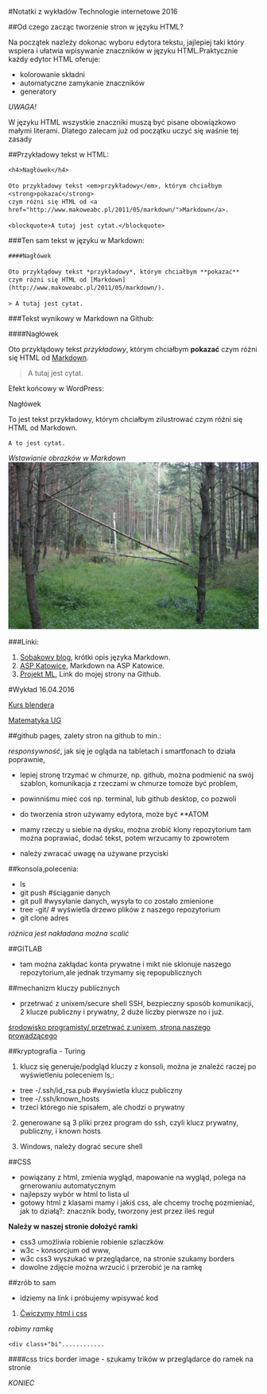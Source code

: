 #Notatki z wykładów Technologie internetowe 2016

##Od czego zacząc tworzenie stron w języku HTML?

Na początek nazleży dokonac wyboru edytora tekstu, jajlepiej taki który wspiera i ułatwia wpisywanie znaczników w języku HTML.Praktycznie każdy edytor HTML oferuje:
* kolorowanie składni
* automatyczne zamykanie znaczników
* generatory

*UWAGA!*
>
W języku HTML wszystkie znaczniki muszą być pisane obowiązkowo małymi literami. Dlatego zalecam już od początku uczyć się waśnie tej zasady 
>








##Przykładowy tekst w HTML:

```
<h4>Nagłówek</h4>

Oto przykładowy tekst <em>przykładowy</em>, którym chciałbym <strong>pokazać</strong> 
czym różni się HTML od <a href="http://www.makoweabc.pl/2011/05/markdown/">Markdown</a>.

<blockquote>A tutaj jest cytat.</blockquote>
```

###Ten sam tekst w języku w Markdown:
```
####Nagłówek

Oto przykłądowy tekst *przykładowy*, którym chciałbym **pokazać** 
czym różni się HTML od [Markdown](http://www.makoweabc.pl/2011/05/markdown/).

> A tutaj jest cytat.
```
###Tekst wynikowy w Markdown na Github:

####Nagłówek

Oto przykłądowy tekst *przykładowy*, którym chciałbym **pokazać** czym różni się HTML od [Markdown](http://www.makoweabc.pl/2011/05/markdown/).

> A tutaj jest cytat.


Efekt końcowy  w WordPress:

Nagłówek

To jest tekst przykładowy, którym chciałbym zilustrować czym różni się HTML od Markdown.

    A to jest cytat.

*Wstawianie obrazków w Markdown*
![Zdjęcie lasu](las.JPG) 

###Linki:
1. [Sobakowy blog](http://sobak.pl/blog/markdown-czyli-wygodne-formatowanie-tekstu/), krótki opis języka Markdown. 
2. [ASP Katowice](http://www.asp.katowice.pl/zobacz/markdown#lists), Markdown na ASP Katowice. 
3. [Projekt ML]( http://lewand16.github.io/TI2016), Link do mojej strony na Github.


#Wykład 16.04.2016

[Kurs blendera](http://polskikursblendera.pl/)

[Matematyka UG](https://math.ug.edu.pl/)

##github pages, zalety stron na github to min.:

*responsywność*, jak się je ogląda na tabletach i smartfonach to działa poprawnie,

- lepiej stronę trzymać w chmurze, np. github, można podmienić na swój szablon, komunikacja z rzeczami w chmurze tomoże być problem,

- powinniśmu mieć coś np. terminal, lub github desktop, co pozwoli

- do tworzenia stron używamy edytora, może być **ATOM

- mamy rzeczy u siebie na dysku, można zrobić klony repozytorium
  tam można poprawiać, dodać tekst, potem wrzucamy to zpowrotem

- należy zwracać uwagę na używane przyciski

##konsola,polecenia:

- ls
- git push #ściąganie danych
- git pull #wysyłanie danych, wysyła to co zostało zmienione
- tree -git/ # wyświetla drzewo plików z naszego repozytorium
- git clone adres

*różnica jest nakładana można scalić*

##GITLAB
- tam można zakłądać konta prywatne i mikt nie sklonuje naszego repozytorium,ale jednak trzymamy się repopublicznych

##mechanizm kluczy publicznych
- przetrwać z unixem/secure shell SSH, bezpieczny sposób komunikacji, 2 klucze publiczny i prywatny, 2 duże liczby pierwsze no   i już.

[środowisko programisty/ przetrwać z unixem, strona naszego prowadzącego](wbzyl.inf.ug.edu.pl) 

##kryptografia - Turing

1. klucz się generuje/podgląd kluczy z konsoli, można je znaleźć raczej po wyświetleniu poleceniem ls,:
- tree -/.ssh/id_rsa.pub #wyświetla klucz publiczny
- tree -/.ssh/known_hosts
- trzeci którego nie spisałem, ale chodzi o prywatny

2. generowane są 3 pliki przez program do ssh, czyli klucz prywatny, publiczny, i known hosts

3. Windows, należy dograć secure shell

##CSS
- powiązany z html, zmienia wygląd, mapowanie na wygląd, polega na grnerowaniu automatycznym
- najlepszy wybór w html to lista ul
- gotowy html z klasami mamy i jakiś css, ale chcemy trochę pozmieniać, jak to działą?:
  znacznik body, tworzony jest przez ileś reguł

**Należy w naszej stronie dołożyć ramki**

- css3 umożliwia robienie robienie szlaczków
- w3c - konsorcjum od www, 
- w3c css3 wyszukać w przeglądarce, na stronie szukamy borders
- dowolne zdjęcie można wrzucić i przerobić je na ramkę

##zrób to sam 
- idziemy na link i próbujemy wpisywać kod
1. [Ćwiczymy html i css](http://codepen.io/pen/)

*robimy ramkę*
```
<div class+"bi"............
```
####css trics border image - szukamy trików w przeglądarce do ramek na stronie

*KONIEC*

